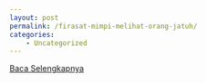 ```yaml
---
layout: post
permalink: /firasat-mimpi-melihat-orang-jatuh/
categories:
    - Uncategorized
---
```


[Baca Selengkapnya](/03)
